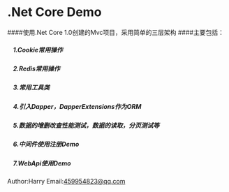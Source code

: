 .Net Core Demo
====
####使用.Net Core 1.0创建的Mvc项目，采用简单的三层架构 
####主要包括： 
#####     1.Cookie常用操作 
#####     2.Redis常用操作
#####     3.常用工具类
#####     4.引入Dapper，DapperExtensions作为ORM
#####     5.数据的增删改查性能测试，数据的读取，分页测试等
#####     6.中间件使用注册Demo
#####     7.WebApi使用Demo 

Author:Harry
Email:459954823@qq.com
